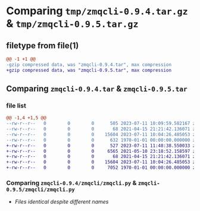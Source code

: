 # Comparing `tmp/zmqcli-0.9.4.tar.gz` & `tmp/zmqcli-0.9.5.tar.gz`

## filetype from file(1)

```diff
@@ -1 +1 @@
-gzip compressed data, was "zmqcli-0.9.4.tar", max compression
+gzip compressed data, was "zmqcli-0.9.5.tar", max compression
```

## Comparing `zmqcli-0.9.4.tar` & `zmqcli-0.9.5.tar`

### file list

```diff
@@ -1,4 +1,5 @@
--rw-r--r--   0        0        0      505 2023-07-11 10:09:59.582167 zmqcli-0.9.4/pyproject.toml
--rw-r--r--   0        0        0       68 2021-04-15 21:21:42.136071 zmqcli-0.9.4/zmqcli/__main__.py
--rw-r--r--   0        0        0    15604 2023-07-11 10:04:26.485053 zmqcli-0.9.4/zmqcli/zmqcli.py
--rw-r--r--   0        0        0      632 1970-01-01 00:00:00.000000 zmqcli-0.9.4/PKG-INFO
+-rw-r--r--   0        0        0      527 2023-07-11 11:48:38.550033 zmqcli-0.9.5/pyproject.toml
+-rw-r--r--   0        0        0     6565 2021-05-10 23:18:52.158597 zmqcli-0.9.5/README.md
+-rw-r--r--   0        0        0       68 2021-04-15 21:21:42.136071 zmqcli-0.9.5/zmqcli/__main__.py
+-rw-r--r--   0        0        0    15604 2023-07-11 10:04:26.485053 zmqcli-0.9.5/zmqcli/zmqcli.py
+-rw-r--r--   0        0        0     7052 1970-01-01 00:00:00.000000 zmqcli-0.9.5/PKG-INFO
```

### Comparing `zmqcli-0.9.4/zmqcli/zmqcli.py` & `zmqcli-0.9.5/zmqcli/zmqcli.py`

 * *Files identical despite different names*

